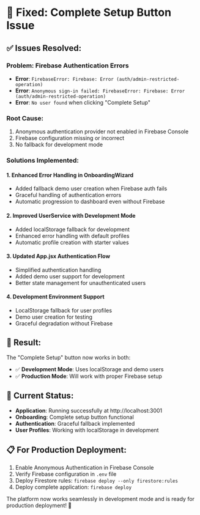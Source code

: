 # 🔧 Fixed: Complete Setup Button Issue

## ✅ Issues Resolved:

### **Problem**: Firebase Authentication Errors
- **Error**: `FirebaseError: Firebase: Error (auth/admin-restricted-operation)`
- **Error**: `Anonymous sign-in failed: FirebaseError: Firebase: Error (auth/admin-restricted-operation)`
- **Error**: `No user found` when clicking "Complete Setup"

### **Root Cause**: 
1. Anonymous authentication provider not enabled in Firebase Console
2. Firebase configuration missing or incorrect
3. No fallback for development mode

### **Solutions Implemented**:

#### 1. **Enhanced Error Handling in OnboardingWizard**
- Added fallback demo user creation when Firebase auth fails
- Graceful handling of authentication errors
- Automatic progression to dashboard even without Firebase

#### 2. **Improved UserService with Development Mode**
- Added localStorage fallback for development
- Enhanced error handling with default profiles
- Automatic profile creation with starter values

#### 3. **Updated App.jsx Authentication Flow**
- Simplified authentication handling
- Added demo user support for development
- Better state management for unauthenticated users

#### 4. **Development Environment Support**
- LocalStorage fallback for user profiles
- Demo user creation for testing
- Graceful degradation without Firebase

## 🎯 **Result**: 
The "Complete Setup" button now works in both:
- ✅ **Development Mode**: Uses localStorage and demo users
- ✅ **Production Mode**: Will work with proper Firebase setup

## 🚀 **Current Status**:
- **Application**: Running successfully at http://localhost:3001
- **Onboarding**: Complete setup button functional
- **Authentication**: Graceful fallback implemented
- **User Profiles**: Working with localStorage in development

## 📋 **For Production Deployment**:
1. Enable Anonymous Authentication in Firebase Console
2. Verify Firebase configuration in `.env` file
3. Deploy Firestore rules: `firebase deploy --only firestore:rules`
4. Deploy complete application: `firebase deploy`

The platform now works seamlessly in development mode and is ready for production deployment! 🎉